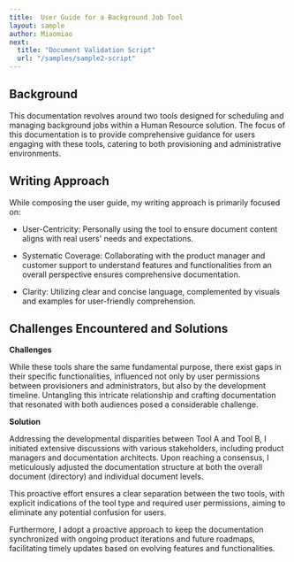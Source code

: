 ```yaml
---
title:  User Guide for a Background Job Tool
layout: sample
author: Miaomiao
next:
  title: "Document Validation Script"
  url: "/samples/sample2-script"
---
```


## Background

This documentation revolves around two tools designed for scheduling and managing background jobs within a Human Resource solution. The focus of this documentation is to provide comprehensive guidance for users engaging with these tools, catering to both provisioning and administrative environments.

## Writing Approach

While composing the user guide, my writing approach is primarily focused on:

- User-Centricity: Personally using the tool to ensure document content aligns with real users' needs and expectations.

- Systematic Coverage: Collaborating with the product manager and customer support to understand features and functionalities from an overall perspective ensures comprehensive documentation.

- Clarity: Utilizing clear and concise language, complemented by visuals and examples for user-friendly comprehension.

## Challenges Encountered and Solutions

**Challenges**

While these tools share the same fundamental purpose, there exist gaps in their specific functionalities, influenced not only by user permissions between provisioners and administrators, but also by the development timeline. Untangling this intricate relationship and crafting documentation that resonated with both audiences posed a considerable challenge.

**Solution**

Addressing the developmental disparities between Tool A and Tool B, I initiated extensive discussions with various stakeholders, including product managers and documentation architects. Upon reaching a consensus, I meticulously adjusted the documentation structure at both the overall document (directory) and individual document levels.

This proactive effort ensures a clear separation between the two tools, with explicit indications of the tool type and required user permissions, aiming to eliminate any potential confusion for users. 

Furthermore, I adopt a proactive approach to keep the documentation synchronized with ongoing product iterations and future roadmaps, facilitating timely updates based on evolving features and functionalities.

